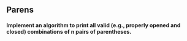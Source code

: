 ## Parens 

#### Implement an algorithm to print all valid (e.g., properly opened and closed) combinations of n pairs of parentheses. 